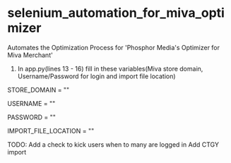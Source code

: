 # selenium_automation_for_miva_optimizer
Automates the Optimization Process for 'Phosphor Media's Optimizer for Miva Merchant'

1) In app.py(lines 13 - 16) fill in these variables(Miva store domain, Username/Password for login and import file location)

STORE_DOMAIN = ""

USERNAME = ""

PASSWORD = ""

IMPORT_FILE_LOCATION = ""


TODO:
Add a check to kick users when to many are logged in
Add CTGY import
